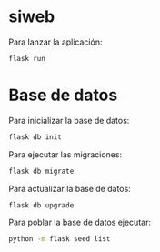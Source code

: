 # siweb

Para lanzar la aplicación:
```bash
flask run
```

# Base de datos

Para inicializar la base de datos:
```bash
flask db init
```

Para ejecutar las migraciones:
```bash
flask db migrate
```

Para actualizar la base de datos:
```bash
flask db upgrade
```

Para poblar la base de datos ejecutar:
```bash
python -m flask seed list
```
